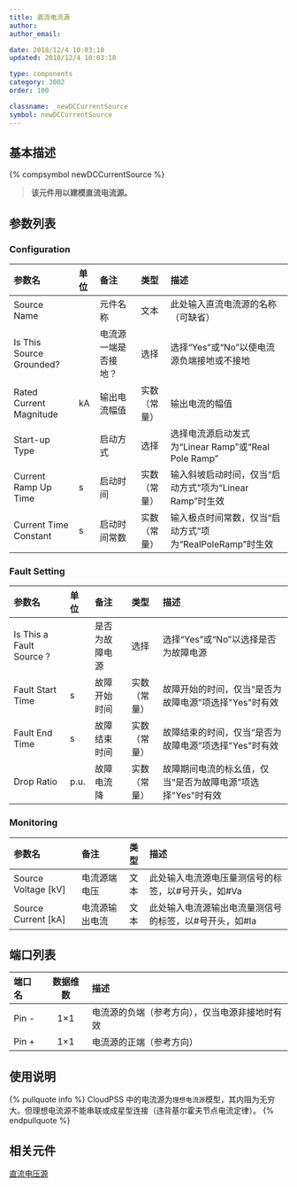 ```yaml
---
title: 直流电流源
author:
author_email:

date: 2018/12/4 10:03:10
updated: 2018/12/4 10:03:10

type: components
category: 3002
order: 100

classname: _newDCCurrentSource
symbol: newDCCurrentSource
---
```


## 基本描述

{% compsymbol newDCCurrentSource %}

> **该元件用以建模直流电流源。**

## 参数列表

### Configuration

| 参数名                   | 单位 | 备注                 |     类型     | 描述                                                     |
| :----------------------- | :--- | :------------------- | :----------: | :------------------------------------------------------- |
| Source Name              |      | 元件名称             |     文本     | 此处输入直流电流源的名称（可缺省）                       |
| Is This Source Grounded? |      | 电流源一端是否接地？ |     选择     | 选择“Yes”或“No”以使电流源负端接地或不接地                |
| Rated Current Magnitude  | kA   | 输出电流幅值         | 实数（常量） | 输出电流的幅值                                           |
| Start-up Type            |      | 启动方式             |     选择     | 选择电流源启动发式为“Linear Ramp”或“Real Pole Ramp”      |
| Current Ramp Up Time     | s    | 启动时间             | 实数（常量） | 输入斜坡启动时间，仅当“启动方式"项为“Linear Ramp”时生效  |
| Current Time Constant    | s    | 启动时间常数         | 实数（常量） | 输入极点时间常数，仅当“启动方式”项为“RealPoleRamp”时生效 |

### Fault Setting

| 参数名                   | 单位 | 备注           |     类型     | 描述                                                        |
| :----------------------- | :--- | :------------- | :----------: | :---------------------------------------------------------- |
| Is This a Fault Source ? |      | 是否为故障电源 |     选择     | 选择“Yes”或“No”以选择是否为故障电源                         |
| Fault Start Time         | s    | 故障开始时间   | 实数（常量） | 故障开始的时间，仅当“是否为故障电源”项选择"Yes"时有效       |
| Fault End Time           | s    | 故障结束时间   | 实数（常量） | 故障结束的时间，仅当“是否为故障电源”项选择"Yes"时有效       |
| Drop Ratio               | p.u. | 故障电流降     | 实数（常量） | 故障期间电流的标幺值，仅当“是否为故障电源”项选择"Yes"时有效 |

### Monitoring

| 参数名                | 备注           | 类型 | 描述                                                   |
| :-------------------- | :------------- | :--: | :----------------------------------------------------- |
| Source Voltage \[kV\] | 电流源端电压   | 文本 | 此处输入电流源电压量测信号的标签，以#号开头，如#Va     |
| Source Current \[kA\] | 电流源输出电流 | 文本 | 此处输入电流源输出电流量测信号的标签，以#号开头，如#Ia |

## 端口列表

| 端口名 | 数据维数 | 描述                                           |
| :----- | :------: | :--------------------------------------------- |
| Pin -  |   1×1    | 电流源的负端（参考方向），仅当电源非接地时有效 |
| Pin +  |   1×1    | 电流源的正端（参考方向）                       |

## 使用说明

{% pullquote info %}
CloudPSS 中的电流源为`理想电流源`模型，其内阻为无穷大。但理想电流源不能串联或成星型连接（违背基尔霍夫节点电流定律）。
{% endpullquote %}

## 相关元件

[直流电压源](comp_newDCVoltageSource.html)
